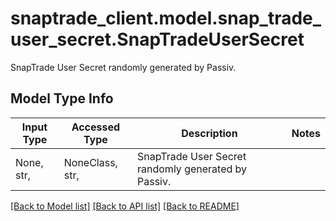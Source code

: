 # snaptrade_client.model.snap_trade_user_secret.SnapTradeUserSecret

SnapTrade User Secret randomly generated by Passiv.

## Model Type Info
Input Type | Accessed Type | Description | Notes
------------ | ------------- | ------------- | -------------
None, str,  | NoneClass, str,  | SnapTrade User Secret randomly generated by Passiv. | 

[[Back to Model list]](../../README.md#documentation-for-models) [[Back to API list]](../../README.md#documentation-for-api-endpoints) [[Back to README]](../../README.md)

